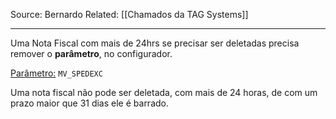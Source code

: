 Source: Bernardo
Related: [[Chamados da TAG Systems]]

---

Uma Nota Fiscal com mais de 24hrs se precisar ser deletadas precisa remover o **parâmetro**, no configurador.

<u>Parâmetro:</u> `MV_SPEDEXC`

Uma nota fiscal não pode ser deletada, com mais de 24 horas, de com um prazo maior que 31 dias ele é barrado.
